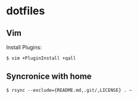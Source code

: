# dotfiles
## Vim
Install Plugins:

```
$ vim +PluginInstall +qall
```

## Syncronice with home
```
$ rsync --exclude={README.md,.git/,LICENSE} . ~
```

